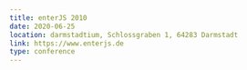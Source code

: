 ```yaml
---
title: enterJS 2010
date: 2020-06-25
location: darmstadtium, Schlossgraben 1, 64283 Darmstadt
link: https://www.enterjs.de
type: conference
---
```

